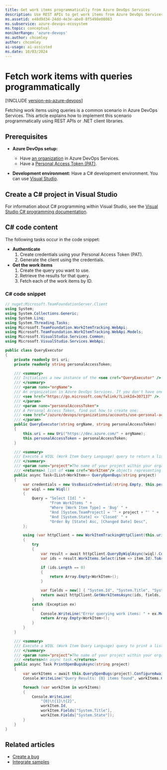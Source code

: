 ```yaml
---
title: Get work items programmatically from Azure DevOps Services
description: Use REST APIs to get work items from Azure DevOps Services with queries in your own custom apps.
ms.assetid: e48d9d34-24dd-4e3e-abe8-8f5498e08083
ms.subservice: azure-devops-ecosystem
ms.topic: conceptual
monikerRange: 'azure-devops'
ms.author: chcomley
author: chcomley
ai-usage: ai-assisted
ms.date: 10/03/2024
---
```


# Fetch work items with queries programmatically 

[!INCLUDE [version-eq-azure-devops](../../includes/version-eq-azure-devops.md)]

Fetching work items using queries is a common scenario in Azure DevOps Services. This article explains how to implement this scenario programmatically using REST APIs or .NET client libraries.

## Prerequisites

- **Azure DevOps setup:**
  - Have [an organization](https://go.microsoft.com/fwlink/?LinkId=307137) in Azure DevOps Services.
  - Have a [Personal Access Token (PAT)](../../organizations/accounts/use-personal-access-tokens-to-authenticate.md).

- **Development environment:** Have a C# development environment. You can use [Visual Studio](https://visualstudio.microsoft.com/vs/).

## Create a C# project in Visual Studio

For information about C# programming within Visual Studio, see the [Visual Studio C# programming documentation](/dotnet/csharp/programming-guide/inside-a-program/).

## C# code content

The following tasks occur in the code snippet:

- **Authenticate**
   1. Create credentials using your Personal Access Token (PAT).
   2. Generate the client using the credentials.
- **Get the work items**
   1. Create the query you want to use.
   2. Retrieve the results for that query.
   3. Fetch each of the work items by ID.

### C# code snippet

```cs
// nuget:Microsoft.TeamFoundationServer.Client
using System;
using System.Collections.Generic;
using System.Linq;
using System.Threading.Tasks;
using Microsoft.TeamFoundation.WorkItemTracking.WebApi;
using Microsoft.TeamFoundation.WorkItemTracking.WebApi.Models;
using Microsoft.VisualStudio.Services.Common;
using Microsoft.VisualStudio.Services.WebApi;

public class QueryExecutor
{
    private readonly Uri uri;
    private readonly string personalAccessToken;

    /// <summary>
    /// Initializes a new instance of the <see cref="QueryExecutor" /> class.
    /// </summary>
    /// <param name="orgName">
    /// An organization in Azure DevOps Services. If you don't have one, you can create one for free:
    /// <see href="https://go.microsoft.com/fwlink/?LinkId=307137" />.
    /// </param>
    /// <param name="personalAccessToken">
    /// A Personal Access Token, find out how to create one:
    /// <see href="/azure/devops/organizations/accounts/use-personal-access-tokens-to-authenticate?view=azure-devops" />.
    /// </param>
    public QueryExecutor(string orgName, string personalAccessToken)
    {
        this.uri = new Uri("https://dev.azure.com/" + orgName);
        this.personalAccessToken = personalAccessToken;
    }

    /// <summary>
    /// Execute a WIQL (Work Item Query Language) query to return a list of open bugs.
    /// </summary>
    /// <param name="project">The name of your project within your organization.</param>
    /// <returns>A list of <see cref="WorkItem"/> objects representing all the open bugs.</returns>
    public async Task<IList<WorkItem>> QueryOpenBugs(string project)
    {
        var credentials = new VssBasicCredential(string.Empty, this.personalAccessToken);
        var wiql = new Wiql()
        {
            Query = "Select [Id] " +
                    "From WorkItems " +
                    "Where [Work Item Type] = 'Bug' " +
                    "And [System.TeamProject] = '" + project + "' " +
                    "And [System.State] <> 'Closed' " +
                    "Order By [State] Asc, [Changed Date] Desc",
        };

        using (var httpClient = new WorkItemTrackingHttpClient(this.uri, new VssCredentials(credentials)))
        {
            try
            {
                var result = await httpClient.QueryByWiqlAsync(wiql).ConfigureAwait(false);
                var ids = result.WorkItems.Select(item => item.Id).ToArray();

                if (ids.Length == 0)
                {
                    return Array.Empty<WorkItem>();
                }

                var fields = new[] { "System.Id", "System.Title", "System.State" };
                return await httpClient.GetWorkItemsAsync(ids, fields, result.AsOf).ConfigureAwait(false);
            }
            catch (Exception ex)
            {
                Console.WriteLine("Error querying work items: " + ex.Message);
                return Array.Empty<WorkItem>();
            }
        }
    }

    /// <summary>
    /// Execute a WIQL (Work Item Query Language) query to print a list of open bugs.
    /// </summary>
    /// <param name="project">The name of your project within your organization.</param>
    /// <returns>An async task.</returns>
    public async Task PrintOpenBugsAsync(string project)
    {
        var workItems = await this.QueryOpenBugs(project).ConfigureAwait(false);
        Console.WriteLine("Query Results: {0} items found", workItems.Count);

        foreach (var workItem in workItems)
        {
            Console.WriteLine(
                "{0}\t{1}\t{2}",
                workItem.Id,
                workItem.Fields["System.Title"],
                workItem.Fields["System.State"]);
        }
    }
}
```

## Related articles

- [Create a bug](./create-bug-quickstart.md)
- [Integrate samples](../get-started/client-libraries/samples.md)
